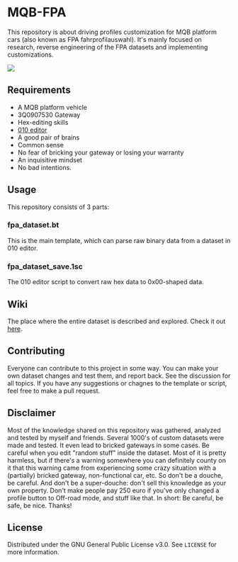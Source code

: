 # MQB-FPA
This repository is about driving profiles customization for MQB platform cars (also known as FPA fahrprofilauswahl). It's mainly focused on research, reverse engineering of the FPA datasets and implementing customizations.

![ ](https://github.com/jilleb/MQB-FPA/blob/main/images/header.png?raw=true)

## Requirements
- A MQB platform vehicle
- 3Q0907530 Gateway
- Hex-editing skills
- [010 editor](https://www.sweetscape.com/010editor/)
- A good pair of brains
- Common sense
- No fear of bricking your gateway or losing your warranty
- An inquisitive mindset
- No bad intentions.

## Usage
This repository consists of 3 parts:

### fpa_dataset.bt
This is the main template, which can parse raw binary data from a dataset in 010 editor.

### fpa_dataset_save.1sc
The 010 editor script to convert raw hex data to 0x00-shaped data.


## Wiki
The place where the entire dataset is described and explored. Check it out [here](../..//wiki).

## Contributing

Everyone can contribute to this project in some way. You can make your own dataset changes and test them, and report back. See the discussion for all topics.  If you have any suggestions or chagnes to the template or script, feel free to make a pull request.

## Disclaimer

Most of the knowledge shared on this repository was gathered, analyzed and tested by myself and friends. Several 1000's of custom datasets were made and tested. It even lead to bricked gateways in some cases. Be careful when you edit "random stuff" inside the dataset. Most of it is pretty harmless, but if there's a warning somewhere you can definitely county on it that this warning came from experiencing some crazy situation with a (partially) bricked gateway, non-functional car, etc. So don't be a douche, be careful. And don't be a super-douche: don't sell this knowledge as your own property. Don't make people pay 250 euro if you've only changed a profile button to Off-road mode, and stuff like that. In short: Be careful, be safe, be nice. Thanks!

<!-- LICENSE -->
## License

Distributed under the GNU General Public License v3.0. See `LICENSE` for more information.



